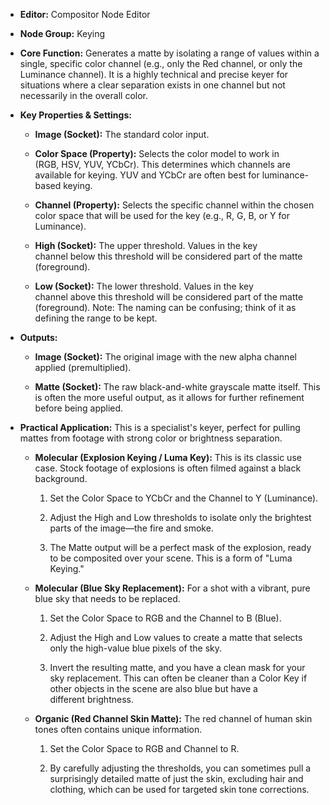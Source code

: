- **Editor:** Compositor Node Editor
    
- **Node Group:** Keying
    
- **Core Function:** Generates a matte by isolating a range of values within a single, specific color channel (e.g., only the Red channel, or only the Luminance channel). It is a highly technical and precise keyer for situations where a clear separation exists in one channel but not necessarily in the overall color.
    
- **Key Properties & Settings:**
    
    - **Image (Socket):** The standard color input.
        
    - **Color Space (Property):** Selects the color model to work in (RGB, HSV, YUV, YCbCr). This determines which channels are available for keying. YUV and YCbCr are often best for luminance-based keying.
        
    - **Channel (Property):** Selects the specific channel within the chosen color space that will be used for the key (e.g., R, G, B, or Y for Luminance).
        
    - **High (Socket):** The upper threshold. Values in the key channel below this threshold will be considered part of the matte (foreground).
        
    - **Low (Socket):** The lower threshold. Values in the key channel above this threshold will be considered part of the matte (foreground). Note: The naming can be confusing; think of it as defining the range to be kept.
        
- **Outputs:**
    
    - **Image (Socket):** The original image with the new alpha channel applied (premultiplied).
        
    - **Matte (Socket):** The raw black-and-white grayscale matte itself. This is often the more useful output, as it allows for further refinement before being applied.
        
- **Practical Application:** This is a specialist's keyer, perfect for pulling mattes from footage with strong color or brightness separation.
    
    - **Molecular (Explosion Keying / Luma Key):** This is its classic use case. Stock footage of explosions is often filmed against a black background.
        
        1. Set the Color Space to YCbCr and the Channel to Y (Luminance).
            
        2. Adjust the High and Low thresholds to isolate only the brightest parts of the image—the fire and smoke.
            
        3. The Matte output will be a perfect mask of the explosion, ready to be composited over your scene. This is a form of "Luma Keying."
            
    - **Molecular (Blue Sky Replacement):** For a shot with a vibrant, pure blue sky that needs to be replaced.
        
        1. Set the Color Space to RGB and the Channel to B (Blue).
            
        2. Adjust the High and Low values to create a matte that selects only the high-value blue pixels of the sky.
            
        3. Invert the resulting matte, and you have a clean mask for your sky replacement. This can often be cleaner than a Color Key if other objects in the scene are also blue but have a different brightness.
            
    - **Organic (Red Channel Skin Matte):** The red channel of human skin tones often contains unique information.
        
        1. Set the Color Space to RGB and Channel to R.
            
        2. By carefully adjusting the thresholds, you can sometimes pull a surprisingly detailed matte of just the skin, excluding hair and clothing, which can be used for targeted skin tone corrections.